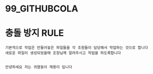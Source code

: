 # 99_GITHUBCOLA

# 충돌 방지 RULE
```
기본적으로 작업은 만들어놓은 파일들을 각 조원들이 담당해서 작업하는 것으로 합니다
새로운 파일이 생성되었을때 조장님께 알려주시고 작업을 하도록합니다


안녕하세요 저는 귀염둥이 재용이 입니다
```


